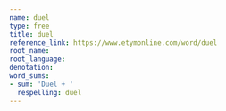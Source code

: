 ```yaml
---
name: duel
type: free
title: duel
reference_link: https://www.etymonline.com/word/duel
root_name: 
root_language: 
denotation: 
word_sums:
- sum: 'Duel + '
  respelling: duel
---
```

